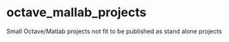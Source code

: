 # octave_mallab_projects
Small Octave/Matlab projects not fit to be published as stand alone projects
